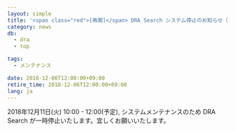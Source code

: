 ```yaml
---
layout: simple
title: '<span class="red">[再開]</span> DRA Search システム停止のお知らせ（12/11 10:00 - 12:00）'
category: news
db:
  - dra
  - top

tags:
  - メンテナンス

date: 2018-12-06T12:00:00+09:00
retire_time: 2018-12-06T12:00:00+09:00
lang: ja
---
```


<p>2018年12月11日(火) 10:00 - 12:00(予定), システムメンテナンスのため DRA Search が一時停止いたします。宜しくお願いいたします。</p>
